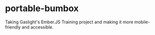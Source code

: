 # portable-bumbox
Taking Gaslight's Ember.JS Training project and making it more mobile-friendly and accessible.
